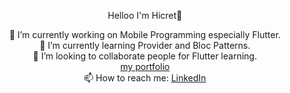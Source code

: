 <p align="center">
Helloo I'm Hicret👋
</p>
<p align="center">
🔭 I’m currently working on Mobile Programming especially Flutter. <br>
🌱 I’m currently learning Provider and Bloc Patterns. <br>
👯 I’m looking to collaborate people for Flutter learning. <br>
<a href="https://hicrett.github.io/"<b>my portfolio</b></a><br>
📫 How to reach me:  <a href="https://www.linkedin.com/in/hicret-ay/"<b>LinkedIn</b></a> <br>

</a>
</p>
